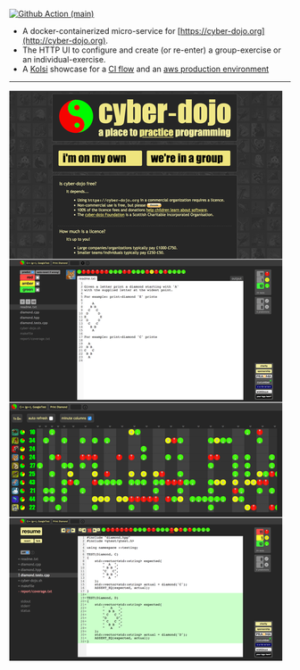 [![Github Action (main)](https://github.com/cyber-dojo/creator/actions/workflows/main.yml/badge.svg)](https://github.com/cyber-dojo/creator/actions)

- A docker-containerized micro-service for [https://cyber-dojo.org](http://cyber-dojo.org).
- The HTTP UI to configure and create (or re-enter) a group-exercise or an individual-exercise.
- A [Kolsi](https://www.kosli.com/) showcase for a [CI flow](https://app.kosli.com/cyber-dojo/flows/creator/artifacts/) and an [aws production environment](https://app.kosli.com/cyber-dojo/environments/aws-prod/snapshots/)

- - - -
![cyber-dojo.org home page](https://github.com/cyber-dojo/cyber-dojo/blob/master/shared/home_page_snapshot.png)
